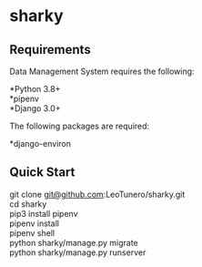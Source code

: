 # sharky

## Requirements

Data Management System requires the following:<br>

\*Python 3.8+<br>
\*pipenv<br>
\*Django 3.0+<br>

The following packages are required:<br>

\*django-environ<br>

## Quick Start

git clone git@github.com:LeoTunero/sharky.git<br>
cd sharky<br>
pip3 install pipenv<br>
pipenv install<br>
pipenv shell<br>
python sharky/manage.py migrate<br>
python sharky/manage.py runserver<br>
